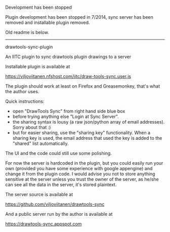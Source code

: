 Development has been stopped

Plugin development has been stopped in 7/2014, sync server has been removed and installable plugin removed.

Old readme is below.

---

drawtools-sync-plugin

An IITC plugin to sync drawtools plugin drawings to a server

Installable plugin is available at

https://viljoviitanen.nfshost.com/iitc/draw-tools-sync.user.js

The plugin should work at least on Firefox and Greasemonkey, that's what the author uses.

Quick instructions:

- open "DrawTools Sync" from right hand side blue box
- before trying anything else "Login at Sync Server".
- the sharing syntax is lousy (a raw json/python array of email addresses). Sorry about that :)
- but for easier sharing, use the "sharing key" functionality. When a sharing key is used, the email address that used the key is added to the "shared" list automatically.

The UI and the code could still use some polishing.

For now the server is hardcoded in the plugin, but you could easily run your own (provided you have some experience with google appengine) and change it from the plugin code.
I would advise you not to store anything sensitive at the server unless you trust the owner of the server, as he/she can see all the data in the server, it's stored plaintext.

The server source is available at 

https://github.com/viljoviitanen/drawtools-sync

And a public server run by the author is available at

https://drawtools-sync.appspot.com

